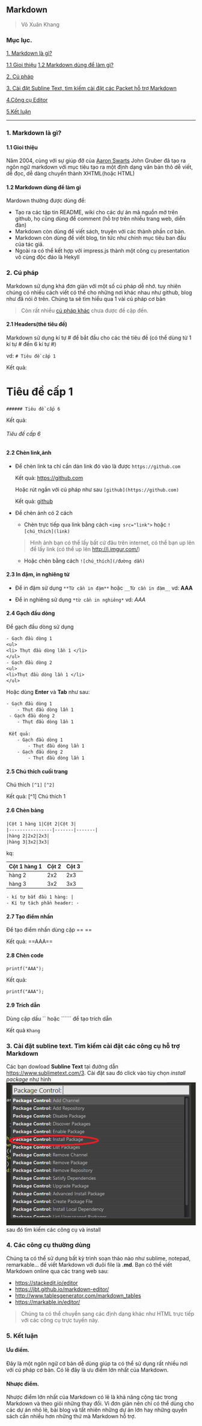## Markdown

> Võ Xuân Khang

### Mục lục.

[1. Markdown là gì?](#gt)

[1.1 Gioi thiệu](#gioithieu)
[1.2 Markdown dùng để làm gì?](#tacdung)

[2. Cú pháp](#cuphap)

[3. Cài đặt Subline Text, tìm kiếm cài đặt các Packet hỗ trợ Markdown](#sublinetext)

[4.Công cụ Editor](#congcu)

[5.Kết luận](#ketluan)

-----------------------

### 1. Markdown là gì?

<a name='gioithieu'></a>

#### 1.1 Gioi thiệu

Năm 2004, cùng với sự giúp đỡ của [Aaron Swarts](https://vi.wikipedia.org/wiki/Aaron_Swartz) John Gruber đã tạo ra ngôn ngữ markdown với mục tiêu tạo ra một định dạng văn bản thô dễ viết, dễ đọc, dễ dàng chuyển thành XHTML(hoặc HTML)

<a name='tacdung'></a>

#### 1.2 Markdown dùng để làm gì

Mardown thường được dùng để:
- Tạo ra các tập tin README, wiki cho các dự án mã nguồn mở trên github, họ cũng dùng để comment (hỗ trợ trên nhiều trang web, diễn đàn)
- Markdown còn dùng để viết sách, truyện với các thành phần cơ bản.
- Markdown còn dùng để viết blog, tin tức như chính mục tiêu ban đầu của tác giả.
- Ngoài ra có thể kết hợp với impress.js thành một công cụ presentation vô cùng độc đáo là Hekyll

<a name='cuphap'></a>

### 2. Cú pháp

Markdown sử dụng khá đơn giản với một số cú pháp dễ nhớ. tuy nhiên chúng có nhiều cách viết có thể cho những nơi khác nhau như github, blog như đã nói ở trên. Chúng ta sẽ tìm hiểu qua 1 vài cú pháp cơ bản
> Còn rất nhiều [cú pháp khác](https://daringfireball.net/projects/markdown/syntax) chưa được đề cập đến.

#### 2.1 Headers(thẻ tiêu đề)

Markdown sử dụng kí tự # để bắt đầu cho các thẻ tiêu đề (có thể dùng từ 1 kí tự # đến 6 kí tự #)

vd: 
`# Tiêu đề cấp 1`

Kết quả: 
# Tiêu đề cấp 1


`###### Tiêu đề cấp 6`

Kết quả:
###### Tiêu đề cấp 6

#### 2.2 Chèn link,ảnh

- Để chèn link ta chỉ cần dán link đó vào là được `https://github.com`

	Kết quả: https://github.com

	Hoặc rút ngắn với cú pháp như sau `[github](https://github.com)`

	Kết quả: 
	[github](https://github.com)

- Để chèn ảnh có 2 cách

	- Chèn trực tiếp qua link bằng cách `<img src="link">` hoặc `![chú_thích](link)`
	> Hình ảnh bạn có thể lấy bất cứ đâu trên internet, có thể bạn up lên để lấy link (có thể up lên http://i.imgur.com/)

	- Hoặc chèn bằng cách `![chú_thích](/đường dẫn)`

#### 2.3 In đậm, in nghiêng từ

- Để in đậm sử dụng `**Từ cần in đậm**` hoặc `__Từ cần in đậm__`
	vd: **AAA**

- Để in nghiêng sử dụng `*từ cần in nghiêng*`
	vd: *AAA*

#### 2.4 Gạch đầu dòng

Để gạch đầu dòng sử dụng

```
- Gạch đầu dòng 1
<ul>
<li> Thụt đầu dòng lần 1 </li>
</ul>
- Gạch đầu dòng 2
<ul>
<li>Thụt đầu dòng lần 1 </li>
</ul>
```
 
Hoặc dùng **Enter** và __Tab__ như sau:

```
- Gạch đầu dòng 1
	- Thụt đầu dòng lần 1
 - Gạch đầu dòng 2
 	- Thụt đầu dòng lần 1

 Kết quả:
 	- Gạch đầu dòng 1
 		- Thụt đầu dòng lần 1
 	- Gạch đầu dòng 2
 		- Thụt đầu dòng lần 1
```

 #### 2.5 Chú thích cuối trang

 Chú thích `[^1]` `[^2]`

 Kết quả: 
 [^1] Chú thích 1

 #### 2.6 Chèn bảng

  ```
|Cột 1 hàng 1|Cột 2|Cột 3|
|----------------|-------|-------|
|hàng 2|2x2|2x3|
|hàng 3|3x2|3x3|
```
kq:

|Cột 1 hàng 1|Cột 2|Cột 3|
|----------------|-------|-------|
|hàng 2|2x2|2x3|
|hàng 3|3x2|3x3|

	- kí tự bắt đầu 1 hàng: |
	- Kí tự tách phần header: -
#### 2.7 Tạo điểm nhấn

Để tạo điểm nhấn dùng cặp == ==
 
Kết quả: ==AAA==

#### 2.8 Chèn code

``` code
printf("AAA");
```
Kết quả:	
``` code
printf("AAA");
```

#### 2.9 Trích dẫn

Dùng cặp dấu `` hoặc `````` để tạo trích dẫn

Kết quả `Khang`

<a name="sublinetext"></a>

### 3. Cài đặt subline text. Tìm kiếm cài đặt các công cụ hỗ trợ Markdown

Các bạn dowload **Subline Text** tại đường dẫn https://www.sublimetext.com/3. Cài đặt sau đó click vào tùy chọn *install package* như hình
![](https://github.com/imxuankhang/Software/blob/master/Cpp/Markdown/img/img1.png)
 sau đó tìm kiếm các công cụ và install

<a name="congcu"></a>

### 4. Các công cụ thường dùng
Chúng ta có thể sử dụng bất kỳ trình soạn thảo nào như sublime, notepad, remarkable... để viết Markdown với đuôi file là **.md**. Bạn có thể viết Markdown online qua các trang web sau:

- https://stackedit.io/editor
- https://jbt.github.io/markdown-editor/
- http://www.tablesgenerator.com/markdown_tables
- https://markable.in/editor/

> Chúng ta có thể chuyển sang các định dạng khác như HTML trực tiếp với các công cụ trực tuyến này.

<a name="ketluan"></a>

### 5. Kết luận

#### Ưu điểm.
Đây là một ngôn ngữ cơ bản dễ dùng giúp ta có thể sử dụng rất nhiều nơi với cú pháp cơ bản. Có lẽ đây là ưu điểm lớn nhất của Markdown.
#### Nhược điểm.
Nhược điểm lớn nhất của Markdown có lẽ là khả năng cộng tác trong Markdown và theo giỏi những thay đổi. Vì đơn giản nên chỉ có thể dùng cho các dự án nhỏ lẻ, bài blog và tất nhiên những dự án lớn hay những quyển sách cần nhiều hơn những thứ mà Markdown hỗ trợ.
